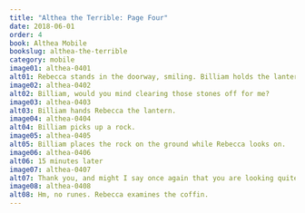 ```yaml
---
title: "Althea the Terrible: Page Four"
date: 2018-06-01
order: 4
book: Althea Mobile
bookslug: althea-the-terrible
category: mobile
image01: althea-0401
alt01: Rebecca stands in the doorway, smiling. Billiam holds the lantern and awaits his next instruction.
image02: althea-0402
alt02: Billiam, would you mind clearing those stones off for me?
image03: althea-0403
alt03: Billiam hands Rebecca the lantern.
image04: althea-0404
alt04: Billiam picks up a rock.
image05: althea-0405
alt05: Billiam places the rock on the ground while Rebecca looks on.
image06: althea-0406
alt06: 15 minutes later
image07: althea-0407
alt07: Thank you, and might I say once again that you are looking quite dapper in your adventure outfit.
image08: althea-0408
alt08: Hm, no runes. Rebecca examines the coffin.
---
```

